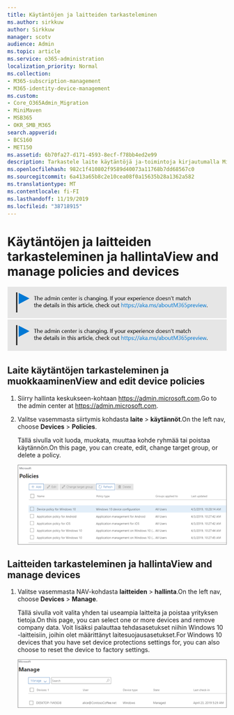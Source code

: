 ```yaml
---
title: Käytäntöjen ja laitteiden tarkasteleminen
ms.author: sirkkuw
author: Sirkkuw
manager: scotv
audience: Admin
ms.topic: article
ms.service: o365-administration
localization_priority: Normal
ms.collection:
- M365-subscription-management
- M365-identity-device-management
ms.custom:
- Core_O365Admin_Migration
- MiniMaven
- MSB365
- OKR_SMB_M365
search.appverid:
- BCS160
- MET150
ms.assetid: 6b70fa27-d171-4593-8ecf-f78bb4ed2e99
description: Tarkastele laite käytäntöjä ja-toimintoja kirjautumalla Microsoft 365 Businessin ja yleisen järjestelmänvalvojan tunniste tiedoilla.
ms.openlocfilehash: 982c1f410802f9589d40073a11768b7dd68567c0
ms.sourcegitcommit: 6a413a65b8c2e10cea08f0a15635b28a1362a582
ms.translationtype: MT
ms.contentlocale: fi-FI
ms.lasthandoff: 11/19/2019
ms.locfileid: "38718915"
---
```

# <a name="view-and-manage-policies-and-devices"></a><span data-ttu-id="b549c-103">Käytäntöjen ja laitteiden tarkasteleminen ja hallinta</span><span class="sxs-lookup"><span data-stu-id="b549c-103">View and manage policies and devices</span></span>

<span data-ttu-id="b549c-104">[![Selite, jossa ilmoitetaan, että hallintakeskus muuttuu. Lisätietoja löytyy osoitteesta aka.ms/aboutM365preview.](media/m365admincenterchanging.png)](https://docs.microsoft.com/office365/admin/microsoft-365-admin-center-preview)</span><span class="sxs-lookup"><span data-stu-id="b549c-104">[![Label to let you know the admin center is changing and you can find more details at aka.ms/aboutM365preview.](media/m365admincenterchanging.png)](https://docs.microsoft.com/office365/admin/microsoft-365-admin-center-preview)</span></span>

## <a name="view-and-edit-device-policies"></a><span data-ttu-id="b549c-105">Laite käytäntöjen tarkasteleminen ja muokkaaminen</span><span class="sxs-lookup"><span data-stu-id="b549c-105">View and edit device policies</span></span>

1.  <span data-ttu-id="b549c-106">Siirry hallinta keskukseen-kohtaan <a href="https://go.microsoft.com/fwlink/p/?linkid=837890" target="_blank">https://admin.microsoft.com</a>.</span><span class="sxs-lookup"><span data-stu-id="b549c-106">Go to the admin center at <a href="https://go.microsoft.com/fwlink/p/?linkid=837890" target="_blank">https://admin.microsoft.com</a>.</span></span>
2. <span data-ttu-id="b549c-107">Valitse vasemmasta siirtymis kohdasta **laite** \> **käytännöt**.</span><span class="sxs-lookup"><span data-stu-id="b549c-107">On the left nav, choose **Devices** \> **Policies**.</span></span>

    <span data-ttu-id="b549c-108">Tällä sivulla voit luoda, muokata, muuttaa kohde ryhmää tai poistaa käytännön.</span><span class="sxs-lookup"><span data-stu-id="b549c-108">On this page, you can create, edit, change target group, or delete a policy.</span></span>

    ![Screenshot of the Policies page](media/devicepolicies.png)
  
## <a name="view-and-manage-devices"></a><span data-ttu-id="b549c-110">Laitteiden tarkasteleminen ja hallinta</span><span class="sxs-lookup"><span data-stu-id="b549c-110">View and manage devices</span></span>

1. <span data-ttu-id="b549c-111">Valitse vasemmasta NAV-kohdasta **laitteiden** \> **hallinta**.</span><span class="sxs-lookup"><span data-stu-id="b549c-111">On the left nav, choose **Devices** \> **Manage**.</span></span> 
    
    <span data-ttu-id="b549c-112">Tällä sivulla voit valita yhden tai useampia laitteita ja poistaa yrityksen tietoja.</span><span class="sxs-lookup"><span data-stu-id="b549c-112">On this page, you can select one or more devices and remove company data.</span></span> <span data-ttu-id="b549c-113">Voit lisäksi palauttaa tehdasasetukset niihin Windows 10 -laitteisiin, joihin olet määrittänyt laitesuojausasetukset.</span><span class="sxs-lookup"><span data-stu-id="b549c-113">For Windows 10 devices that you have set device protections settings for, you can also choose to reset the device to factory settings.</span></span>
  
   ![Laitteiden hallinta-sivu](media/devicesmanage.png)

